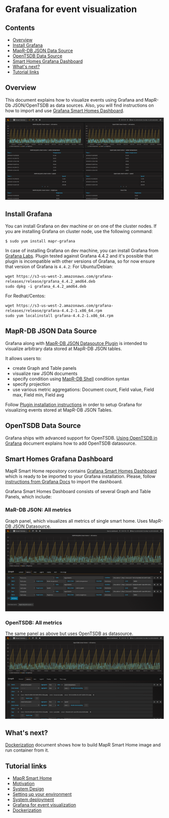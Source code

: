 # Grafana for event visualization

## Contents

* [Overview](#overview)
* [Install Grafana](#install-grafana)
* [MapR-DB JSON Data Source](#mapr-db-json-data-source)
* [OpenTSDB Data Source](#opentsdb-data-source)
* [Smart Homes Grafana Dashboard](#smart-homes-grafana-dashboard)
* [What's next?](#whats-next)
* [Tutorial links](#tutorial-links)

## Overview
This document explains how to visualize events using Grafana and MapR-Db JSON/OpenTSDB as data sources. Also, you will 
find instructions on how to import and use 
[Grafana Smart Homes Dashboard](https://github.com/mapr-demos/mapr-smart-home/blob/devel/grafana-dashboard/smart-homes-dashboard.json).

![](../images/grafana-smart-homes-dashboard.png?raw=true "Grafana Smart Homes Dashboard")

## Install Grafana

You can install Grafana on dev machine or on one of the cluster nodes. If you are installing Grafana on cluster node, 
use the following command:
```
$ sudo yum install mapr-grafana
```

In case of installing Grafana on dev machine, you can install Grafana from 
[Grafana Labs](https://grafana.com/grafana/download/4.4.2). Plugin tested against Grafana 4.4.2 and it's possible that 
plugin is incompatible with other versions of Grafana, so for now ensure that version of Grafana is `4.4.2`:
For Ubuntu/Debian:
```
wget https://s3-us-west-2.amazonaws.com/grafana-releases/release/grafana_4.4.2_amd64.deb 
sudo dpkg -i grafana_4.4.2_amd64.deb 
```

For Redhat/Centos:
```
wget https://s3-us-west-2.amazonaws.com/grafana-releases/release/grafana-4.4.2-1.x86_64.rpm 
sudo yum localinstall grafana-4.4.2-1.x86_64.rpm 
```



## MapR-DB JSON Data Source

Grafana along with [MapR-DB JSON Datasoutce Plugin](https://github.com/mapr-demos/mapr-db-json-grafana-plugin) is 
intended to visualize arbitrary data stored at MapR-DB JSON tables.

It allows users to:
* create Graph and Table panels 
* visualize raw JSON documents
* specify condition using [MapR-DB Shell](https://maprdocs.mapr.com/60/ReferenceGuide/mapr_dbshell.html) condition syntax 
* specify projection
* use various metric aggregations: Document count, Field value, Field max, Field min, Field avg

Follow 
[Plugin installation instructions](https://github.com/mapr-demos/mapr-db-json-grafana-plugin/blob/master/doc/002-installation.md)
in order to setup Grafana for visualizing events stored at MapR-DB JSON Tables.

## OpenTSDB Data Source

Grafana ships with advanced support for OpenTSDB. 
[Using OpenTSDB in Grafana](http://docs.grafana.org/features/datasources/opentsdb/#using-opentsdb-in-grafana) document 
explains how to add OpenTSDB datasource.

## Smart Homes Grafana Dashboard

MapR Smart Home repository contains 
[Grafana Smart Homes Dashboard](https://github.com/mapr-demos/mapr-smart-home/blob/devel/grafana-dashboard/smart-homes-dashboard.json)
which is ready to be imported to your Grafana installation. Please, follow 
[instructions from Grafana Docs](http://docs.grafana.org/reference/export_import/#importing-a-dashboard)
to import the dashboard.

Grafana Smart Homes Dashboard consists of several Graph and Table Panels, which include:

### MaR-DB JSON: All metrics

Graph panel, which visualizes all metrics of single smart home. Uses MapR-DB JSON Datasource. 
![](../images/json-all-metrics.png?raw=true "MaR-DB JSON: All metrics")

### OpenTSDB: All metrics

The same panel as above but uses OpenTSDB as datasource.
![](../images/tsdb-all-metrics.png?raw=true "OpenTSDB: All metrics")

## What's next?

[Dockerization](007-dockerization.md) document shows how to build MapR Smart Home image and run container from it.

## Tutorial links

* [MapR Smart Home](001-introduction.md)
* [Motivation](002-motivation.md)
* [System Design](003-system-design.md)
* [Setting up your environment](004-setting-up-your-environment.md)
* [System deployment](005-system-deployment.md)
* [Grafana for event visualization](006-grafana-for-event-visualization.md)
* [Dockerization](007-dockerization.md)
